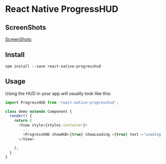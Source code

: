 # React Native ProgressHUD
## ScreenShots

 [ScreenShots](https://github.com/follyxing/react-native-progresshud)
 

## Install
```shell
npm install --save react-native-progresshud
```

## Usage
Using the HUD in your app will usually look like this:

```js
import ProgressHUD from 'react-native-progresshud';

class demo extends Component {
  render() {
    return (
      <View style={styles.container}>
      	...
        <ProgressHUD showHUD={true} showLoading ={true} text ='Loading...'/>
      </View>

    );
  }
}

```

